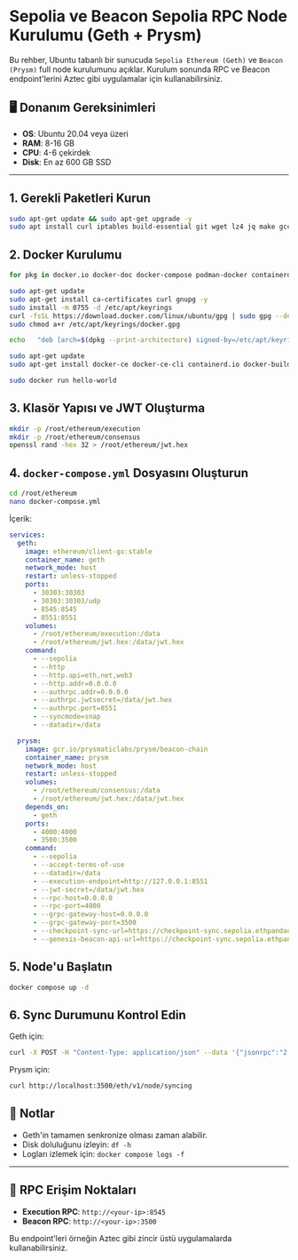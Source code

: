 # Sepolia ve Beacon Sepolia RPC Node Kurulumu (Geth + Prysm)

Bu rehber, Ubuntu tabanlı bir sunucuda `Sepolia Ethereum (Geth)` ve `Beacon (Prysm)` full node kurulumunu açıklar. Kurulum sonunda RPC ve Beacon endpoint'lerini Aztec gibi uygulamalar için kullanabilirsiniz.

## 🖥️ Donanım Gereksinimleri

- **OS**: Ubuntu 20.04 veya üzeri
- **RAM**: 8-16 GB
- **CPU**: 4-6 çekirdek
- **Disk**: En az 600 GB SSD

---

## 1. Gerekli Paketleri Kurun

```bash
sudo apt-get update && sudo apt-get upgrade -y
sudo apt install curl iptables build-essential git wget lz4 jq make gcc nano automake autoconf tmux htop nvme-cli libgbm1 pkg-config libssl-dev libleveldb-dev tar clang bsdmainutils ncdu unzip -y
```

## 2. Docker Kurulumu

```bash
for pkg in docker.io docker-doc docker-compose podman-docker containerd runc; do sudo apt-get remove $pkg; done

sudo apt-get update
sudo apt-get install ca-certificates curl gnupg -y
sudo install -m 0755 -d /etc/apt/keyrings
curl -fsSL https://download.docker.com/linux/ubuntu/gpg | sudo gpg --dearmor -o /etc/apt/keyrings/docker.gpg
sudo chmod a+r /etc/apt/keyrings/docker.gpg

echo   "deb [arch=$(dpkg --print-architecture) signed-by=/etc/apt/keyrings/docker.gpg] https://download.docker.com/linux/ubuntu   $(. /etc/os-release && echo "$VERSION_CODENAME") stable" |   sudo tee /etc/apt/sources.list.d/docker.list > /dev/null

sudo apt-get update
sudo apt-get install docker-ce docker-ce-cli containerd.io docker-buildx-plugin docker-compose-plugin -y

sudo docker run hello-world
```

## 3. Klasör Yapısı ve JWT Oluşturma

```bash
mkdir -p /root/ethereum/execution
mkdir -p /root/ethereum/consensus
openssl rand -hex 32 > /root/ethereum/jwt.hex
```

## 4. `docker-compose.yml` Dosyasını Oluşturun

```bash
cd /root/ethereum
nano docker-compose.yml
```

İçerik:

```yaml
services:
  geth:
    image: ethereum/client-go:stable
    container_name: geth
    network_mode: host
    restart: unless-stopped
    ports:
      - 30303:30303
      - 30303:30303/udp
      - 8545:8545
      - 8551:8551
    volumes:
      - /root/ethereum/execution:/data
      - /root/ethereum/jwt.hex:/data/jwt.hex
    command:
      - --sepolia
      - --http
      - --http.api=eth,net,web3
      - --http.addr=0.0.0.0
      - --authrpc.addr=0.0.0.0
      - --authrpc.jwtsecret=/data/jwt.hex
      - --authrpc.port=8551
      - --syncmode=snap
      - --datadir=/data

  prysm:
    image: gcr.io/prysmaticlabs/prysm/beacon-chain
    container_name: prysm
    network_mode: host
    restart: unless-stopped
    volumes:
      - /root/ethereum/consensus:/data
      - /root/ethereum/jwt.hex:/data/jwt.hex
    depends_on:
      - geth
    ports:
      - 4000:4000
      - 3500:3500
    command:
      - --sepolia
      - --accept-terms-of-use
      - --datadir=/data
      - --execution-endpoint=http://127.0.0.1:8551
      - --jwt-secret=/data/jwt.hex
      - --rpc-host=0.0.0.0
      - --rpc-port=4000
      - --grpc-gateway-host=0.0.0.0
      - --grpc-gateway-port=3500
      - --checkpoint-sync-url=https://checkpoint-sync.sepolia.ethpandaops.io
      - --genesis-beacon-api-url=https://checkpoint-sync.sepolia.ethpandaops.io
```

## 5. Node'u Başlatın

```bash
docker compose up -d
```

## 6. Sync Durumunu Kontrol Edin

Geth için:

```bash
curl -X POST -H "Content-Type: application/json" --data '{"jsonrpc":"2.0","method":"eth_syncing","params":[],"id":1}' http://localhost:8545
```

Prysm için:

```bash
curl http://localhost:3500/eth/v1/node/syncing
```

## 🔁 Notlar

- Geth'in tamamen senkronize olması zaman alabilir.
- Disk doluluğunu izleyin: `df -h`
- Logları izlemek için: `docker compose logs -f`

---

## 🔐 RPC Erişim Noktaları

- **Execution RPC**: `http://<your-ip>:8545`
- **Beacon RPC**: `http://<your-ip>:3500`

Bu endpoint’leri örneğin Aztec gibi zincir üstü uygulamalarda kullanabilirsiniz.
